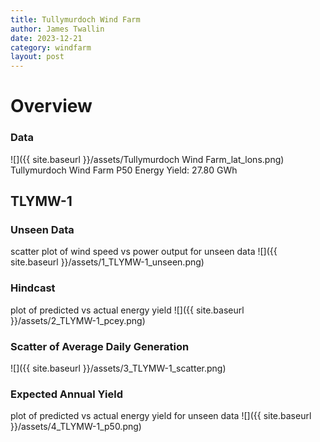 ```yaml
---
title: Tullymurdoch Wind Farm
author: James Twallin
date: 2023-12-21
category: windfarm
layout: post
---
```

# Overview

### Data

![]({{ site.baseurl }}/assets/Tullymurdoch Wind Farm_lat_lons.png)
Tullymurdoch Wind Farm P50 Energy Yield: 27.80 GWh

TLYMW-1
-------------
### Unseen Data 
scatter plot of wind speed vs power output for unseen data
![]({{ site.baseurl }}/assets/1_TLYMW-1_unseen.png)
### Hindcast 
plot of predicted vs actual energy yield
![]({{ site.baseurl }}/assets/2_TLYMW-1_pcey.png)
### Scatter of Average Daily Generation 

![]({{ site.baseurl }}/assets/3_TLYMW-1_scatter.png)
### Expected Annual Yield 
plot of predicted vs actual energy yield for unseen data
![]({{ site.baseurl }}/assets/4_TLYMW-1_p50.png)

